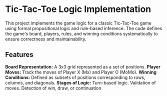# Tic-Tac-Toe Logic Implementation

This project implements the game logic for a classic Tic-Tac-Toe game using formal propositional logic and rule-based inference. The code defines the game's board, players, rules, and winning conditions systematically to ensure correctness and maintainability.

## Features

**Board Representation:** A 3x3 grid represented as a set of positions.
**Player Moves:** Track the moves of Player X (Mx) and Player O (MoMo).
**Winning Conditions:** Defined as subsets of positions corresponding to rows, columns, and diagonals.
**Stages of Logic:**
    Turn-based logic.
    Validation of moves.
    Detection of win, draw, or continuation